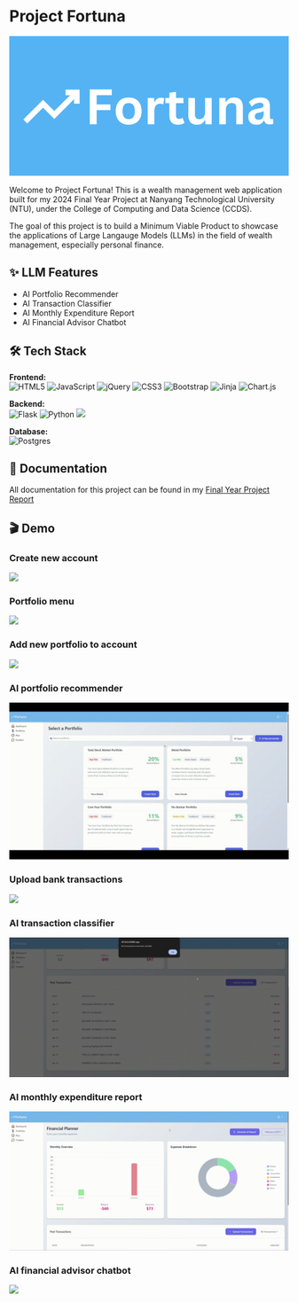 
# Project Fortuna

<p align="center">
  <img src="assets/images/Fortuna-2.svg" alt="Logo"/>
</p>

Welcome to Project Fortuna! This is a wealth management web application built for my 2024 Final Year Project at Nanyang Technological University (NTU), under the College of Computing and Data Science (CCDS).

The goal of this project is to build a Minimum Viable Product to showcase the applications of Large Langauge Models (LLMs) in the field of wealth management, especially personal finance.

## ✨ LLM Features
- AI Portfolio Recommender
- AI Transaction Classifier
- AI Monthly Expenditure Report
- AI Financial Advisor Chatbot

## 🛠️ Tech Stack

**Frontend:**  
![HTML5](https://img.shields.io/badge/html5-%23E34F26.svg?style=for-the-badge&logo=html5&logoColor=white) ![JavaScript](https://img.shields.io/badge/javascript-%23323330.svg?style=for-the-badge&logo=javascript&logoColor=%23F7DF1E) ![jQuery](https://img.shields.io/badge/jquery-%230769AD.svg?style=for-the-badge&logo=jquery&logoColor=white) ![CSS3](https://img.shields.io/badge/css3-%231572B6.svg?style=for-the-badge&logo=css3&logoColor=white) ![Bootstrap](https://img.shields.io/badge/bootstrap-%238511FA.svg?style=for-the-badge&logo=bootstrap&logoColor=white) ![Jinja](https://img.shields.io/badge/Jinja-B41717.svg?style=for-the-badge&logo=Jinja&logoColor=white) ![Chart.js](https://img.shields.io/badge/chart.js-F5788D.svg?style=for-the-badge&logo=chart.js&logoColor=white) 

**Backend:**  
![Flask](https://img.shields.io/badge/flask-%23000.svg?style=for-the-badge&logo=flask&logoColor=white) ![Python](https://img.shields.io/badge/python-3670A0?style=for-the-badge&logo=python&logoColor=ffdd54) ![](https://img.shields.io/badge/OpenAI-412991.svg?style=for-the-badge&logo=OpenAI&logoColor=white)

**Database:**  
![Postgres](https://img.shields.io/badge/postgres-%23316192.svg?style=for-the-badge&logo=postgresql&logoColor=white)


## 📄 Documentation
All documentation for this project can be found in my [Final Year Project Report](FYP_Amended_Final_Report.pdf)

## 🎬 Demo
### Create new account
![](assets/gifs/create_account.gif)

### Portfolio menu
![](assets/gifs/portfolio_menu.gif)

### Add new portfolio to account
![](assets/gifs/add_portfolio.gif)

### AI portfolio recommender
![](assets/gifs/ai_portfolio_recommender.gif)

### Upload bank transactions
![](assets/gifs/upload_transactions.gif)

### AI transaction classifier
![](assets/gifs/transactions_classified.gif)

### AI monthly expenditure report
![](assets/gifs/ai_finiancial_report.gif)

### AI financial advisor chatbot
![](assets/gifs/chatbot.gif)



